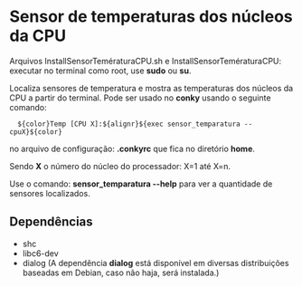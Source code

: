 # Sensor de temperaturas dos núcleos da CPU

Arquivos InstallSensorTemératuraCPU.sh e InstallSensorTemératuraCPU: executar no terminal como root, use **sudo** ou **su**.

Localiza sensores de temperatura e mostra as temperaturas dos núcleos da CPU a partir do terminal. Pode ser usado no **conky** usando o seguinte comando:

      ${color}Temp [CPU X]:${alignr}${exec sensor_temparatura --cpuX}${color}

no arquivo de configuração: **.conkyrc** que fica no diretório **home**.

Sendo **X** o número do núcleo do processador: X=1 até X=n.

Use o comando: **sensor_temparatura --help** para ver a quantidade de sensores localizados. 

## Dependências

- shc
- libc6-dev
- dialog (A dependência **dialog** está disponível em diversas distribuições baseadas em Debian, caso não haja, será instalada.)

